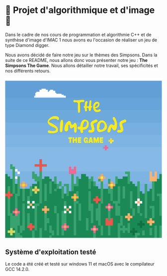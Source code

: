 # 🍩 Projet d'algorithmique et d'image 🍩

Dans le cadre de nos cours de programmation et algorithmie C++ et de synthèse d'image d'IMAC 1 nous avons eu l'occasion de réaliser un jeu de type Diamond digger. 

Nous avons décidé de faire notre jeu sur le thèmes des Simpsons. Dans la suite de ce README, nous allons donc vous présenter notre jeu : **The Simpsons The Game**. Nous allons détailler notre travail, ses spécificités et nos différents retours.

![Écran titre du jeu](/assets/images/ecranTitre.png)

## Système d'exploitation testé
Le code a été créé et testé sur windows 11 et macOS avec le compilateur GCC 14.2.0.

